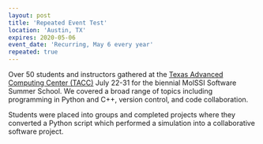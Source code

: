 ```yaml
---
layout: post
title: 'Repeated Event Test'
location: 'Austin, TX'
expires: 2020-05-06
event_date: 'Recurring, May 6 every year'
repeated: true
---
```


Over 50 students and instructors gathered at the [Texas Advanced Computing Center (TACC)](https://www.tacc.utexas.edu) July 22-31 for the biennial MolSSI Software Summer School. We covered a broad range of topics including programming in Python and C++, version control, and code collaboration.

Students were placed into groups and completed projects where they converted a Python script which performed a simulation into a collaborative software project.
